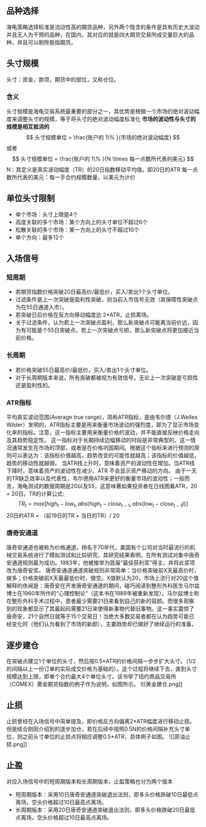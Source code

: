 ## 品种选择
海龟策略选择标准是流动性高的期货品种，另外两个隐含的条件是具有历史大波动并且无人为干预的品种，在国内，其对应的就是四大期货交易所成交量巨大的品种，并且可以剔除股指期货。
## 头寸规模
头寸：资金，款项，期货中的部位，又称仓位。
### 含义
头寸规模是海龟交易系统最重要的部分之一，其优势是根据一个市场的绝对波动幅度来调整头寸的规模，等于将头寸的绝对波动幅度标准化
**市场的波动性与头寸的规模是相互抵消的**
$$
头寸规模单位 = \frac{账户的 1\% }{市场的绝对波动幅度} 
$$
或者
$$
头寸规模单位 = \frac{账户的 1\% }{N \times 每一点数所代表的美元} 
$$
N：其定义是真实波动幅度（TR）的20日指数移动平均值，即20日的ATR
每一点数所代表的美元：每一手合约规模数量，以美元为计价
## 单位头寸限制
- 单个市场：头寸上限是4个
- 高度关联的多个市场：某个方向上的头寸单位不超过6个
- 松散关联的多个市场：某一方向上的头寸不超过10个
- 单个方向：最多12个
## 入场信号
### 短周期
- 若期货指数价格突破20日最高价/最低价，买入/卖出1个头寸单位。
- 过滤条件是上一次突破是盈利性突破，则当前入市信号无效（其保障性突破点为在55日通道入市）。
- 若突破日后价格在反方向移动幅度达 2\*ATR，止损离场。
- 关于过滤条件，认为若上一次突破点盈利，那么新突破点可能离当前价远，因为有可能是个55日突破点，若上一次突破点亏损，那么新突破点将更加接近当前价格。
### 长周期
- 若价格突破55日最高价/最低价，买入/卖出1个头寸单位。
- 对于长周期版本来说，所有突破都被视为有效信号，无论上一次突破是亏损性还是盈利性的。
### ATR指标
平均真实波动范围(Average true range)，简称ATR指标，是由韦尔德（J.Welles Wilder）发明的，ATR指标主要是用来衡量市场波动的强烈度，即为了显示市场变化率的指标。注意，这一指标主要用来衡量价格的波动，并不能直接反映价格走向及其趋势稳定性。
这一指标对于长期持续边幅移动的时段是非常典型的，这一情况通常发生在市场的顶部，或者是在价格巩固期间。根据这个指标来进行预测的原则可以表达为：该指标价值越高，趋势改变的可能性就越高；该指标的价值越低，趋势的移动性就越弱。
当ATR线上升时，意味着资产的波动性在增加。当ATR线下降时，意味着资产的波动性在减少。ATR 不会显示资产移动的方向。
由于一天的TR缺乏效率以及代表性，韦尔德用ATR来更好的衡量市场的波动性；一般而言，海龟测试的数据周期是20以及55，这意味著如果投资者在日线图看ATR，20 = 20日。TR的计算公式:
$$TR_t = max[high_t - low_t,abs(high_t - close_{t - 1},abs(low_t - close_{t - 1}))]$$
20日的ATR = （前19日的TR + 当日的TR）/ 20
### 唐奇安通道
唐奇安通道也被称为价格通道，扬名于70年代，美国有个公司对当时最流行的机械交易系统进行了模拟测试和比较研究，其研究结果表明，在所有测试对象中唐奇安通道规则最为成功。1983年，他被推举为首届“最佳获利奖”得主，并将此奖项改为唐奇安奖。
唐奇安通道通道突破规则非常简单：当价格突破前X天最高价时，做多；价格突破前X天最最低价时，做空。X值默认为20，市场上流行对20这个值解释的佚闻是：唐奇安在开发唐奇安通道的期间，碰巧阅读到整形外科医生马尔兹博士在1960年所作的“心理控制论”（这本书在1989年被重新发现）。马尔兹博士称在整形外科手术过程中，患者最少需要21日来看到自己的新的容颜。而很多观察到的现象都显示了其最起码需要21日来使得新事物代替旧事物。这一事实震惊了唐奇安，21个自然日就等于15个交易日！当绝大多数交易者都在认为趋势可能已经变化时（他们认为看到了市场的新颜），主要趋势却已做好了继续运行的准备。
## 逐步建仓
在突破点建立1个单位的头寸，然后按0.5\*ATR的价格间隔一步步扩大头寸。（1/2的间隔以上一份订单的实际成交价格为基础的）。这个过程将继续下去，直到头寸规模达到上限，即单个合约最大4个单位头寸。该书举了纽约商品交易所（COMEX）黄金期货指数的例子作为说明，如图所示。
![[黄金建仓.png]]
## 止损
止损曾经在入场信号中简单提及，即价格反方向偏离2\*ATR幅度进行移动止损。但是结合刚刚介绍到的逐步加仓，若在后续中按照0.5N的价格间隔补充头寸单位，则之前头寸单位的止损点将相应调整0.5\*ATR，具体例子如图。
![[原油止损.png]]
## 止盈
对应入场信号中的短周期版本和长周期版本，止盈策略也分为两个版本
- 短周期版本：采用10日唐奇安通道突破退出法则，即多头价格跌破10日最低点离场，空头价格超过10日最高点离场。
- 长周期版本：采用20日唐奇安通道突破退出法则，即多头价格跌破20日最低点离场，空头价格超过10日最高点离场。